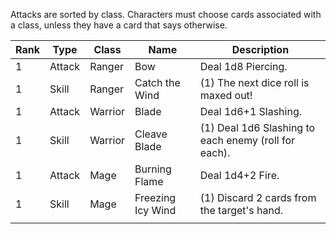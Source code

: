 Attacks are sorted by class.
Characters must choose cards associated with a class, unless they have a card that says otherwise.

| Rank | Type | Class | Name | Description |
| ---- | ---- | ---- | ---- | ---- |
| 1 | Attack | Ranger | Bow | Deal 1d8 Piercing. |
| 1 | Skill | Ranger | Catch the Wind | (1) The next dice roll is maxed out! |
| 1 | Attack | Warrior | Blade | Deal 1d6+1 Slashing. |
| 1 | Skill | Warrior | Cleave Blade | (1) Deal 1d6 Slashing to each enemy (roll for each). |
| 1 | Attack | Mage | Burning Flame | Deal 1d4+2 Fire. |
| 1 | Skill | Mage | Freezing Icy Wind | (1) Discard 2 cards from the target's hand. |
|  |  |  |  |  |
